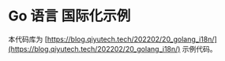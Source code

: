 # Go 语言 国际化示例

本代码库为 [https://blog.qiyutech.tech/202202/20_golang_i18n/](https://blog.qiyutech.tech/202202/20_golang_i18n/) 示例代码。
